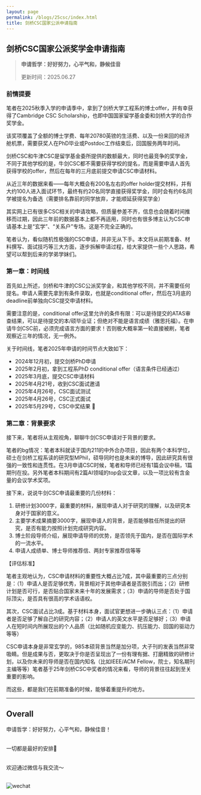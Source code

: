 ```yaml
---
layout: page
permalink: /blogs/25csc/index.html
title: 剑桥CSC国家公派申请指南
---
```


## 剑桥CSC国家公派奖学金申请指南

> **申请哲学：好好努力，心平气和，静候佳音**
>
> 更新时间：2025.06.27

### 前情提要

笔者在2025秋季入学的申请季中，拿到了剑桥大学工程系的博士offer，并有幸获得了Cambridge CSC Scholarship，也即中国国家留学基金委和剑桥大学的合作奖学金。

该奖项覆盖了全额的博士学费、每年20780英镑的生活费、以及一份来回的经济舱机票，需要获奖人在PhD毕业或Postdoc工作结束后，回国服务两年时间。

剑桥CSC和牛津CSC是留学基金委所提供的数额最大，同时也最竞争的奖学金，不同于其他学校的是，牛剑CSC都不需要获得学校的提名，而是需要申请人首先获得学校的offer，然后在每年的三月底前提交申请CSC申请材料。

从近三年的数据来看——每年大概会有200名左右的offer holder提交材料，并有大约100人进入面试环节，最终有约20名同学直接获得奖学金，同时会有约6名同学被提名为备选（需要排名靠前的同学放弃，才能顺延获得奖学金）

其实网上已有很多CSC相关的申请攻略，但质量参差不齐，信息也会随着时间推移而过期，因此三年前的数据基本上都不再适用，同时也有很多博主认为CSC申请基本上是“玄学”、“关系户”专场。这是不完全正确的。

笔者认为，看似随机性极强的CSC申请，并非无从下手。本文将从前期准备、材料撰写、面试技巧等三大方面，逐步拆解申请过程，给大家提供一些个人思路，希望可以帮到后来的学弟学妹们。

### 第一章：时间线

首先如上所述，剑桥和牛津的CSC公派奖学金，和其他学校不同，并不需要任何提名。申请人需要先拿到有条件录取，也就是conditional offer，然后在3月底的deadline前单独向CSC提交申请材料。

需要注意的是，conditional offer这里允许的条件有限：可以是待提交的ATAS审查结果，可以是待提交的本/硕毕业证；但绝对不能是语言成绩（雅思托福）。在申请牛剑CSC前，必须完成语言方面的要求！否则极大概率第一轮直接被刷，笔者观察近三年的情况，无一例外。

关于时间线，笔者2025年申请的时间节点大致如下：

- 2024年12月初，提交剑桥PhD申请
- 2025年2月初，拿到工程系PhD conditional offer（语言条件已经通过）
- 2025年3月底，提交CSC申请材料
- 2025年4月21号，收到CSC面试邀请
- 2025年4月26号，CSC面试测试
- 2025年4月26号，CSC正式面试
- 2025年5月29号，CSC中奖结果 🎉

### 第二章：背景要求

接下来，笔者将从主观视角，聊聊牛剑CSC申请对于背景的要求。

笔者的bg情况：笔者本科就读于国内211的中外合办项目，因此有两个本科学位，硕士在剑桥工程系读的研究型MPhil，硕导同时也是未来的博导，因此研究具有很强的一致性和连贯性。在3月申请CSC时候，笔者和导师已经有1篇会议中稿，1篇期刊在投。另外笔者本科期间有2篇AI领域的top会议文章，以及一项比较有含金量的会议学术奖项。

接下来，说说牛剑CSC申请最重要的几份材料：

1. 研修计划3000字，最重要的材料，展现申请人对于研究的理解，以及研究本身对于国家的意义。
2. 主要学术成果摘要3000字，展现申请人的背景，是否能够胜任所提出的研究，是否有能力按照计划完成研究内容。
3. 博士阶段导师介绍，展现申请导师的优势，是否领先于国内，是否在国际学术的一流水平。
4. 申请人成绩单、博士导师推荐信、两封专家推荐信等等

【评估标准】

笔者主观地认为，CSC申请材料的重要性大概占比7成，其中最重要的三点分别是：（1）申请人是否足够优秀，背景相对于其他申请者是否脱引而出；（2）研修计划是否可行，是否贴合国家未来十年的发展需求；（3）申请的导师是否处于国际顶尖，是否具有很高的学术话语权。

其次，CSC面试占比3成。基于材料本身，面试官更想进一步确认三点：（1）申请者是否足够了解自己的研究内容；（2）申请人的英文水平是否足够好；（3）申请人在短时间内所展现出的个人品质（比如随机应变能力、抗压能力、回国的驱动力等等）

CSC申请本身是非常玄学的，985本硕背景当然是加分项，大子刊的发表当然非常吸睛。但是成果与否，更取决于你是否呈现出了一份有理有据、打磨精致的研修计划，以及你未来的导师是否在国内知名（比如IEEE/ACM Fellow，院士，知名期刊主编等等）笔者基于25年剑桥CSC中奖者的情况来看，导师的背景往往起到至关重要的影响。

而这些，都是我们在前期准备的时候，能够着重提升的地方。



---

## Overall

申请哲学：好好努力，心平气和，静候佳音！

<br>一切都是最好的安排🥰

<br>欢迎通过微信与我交流～

<br>![wechat](yrs.assets/wechat.png)
